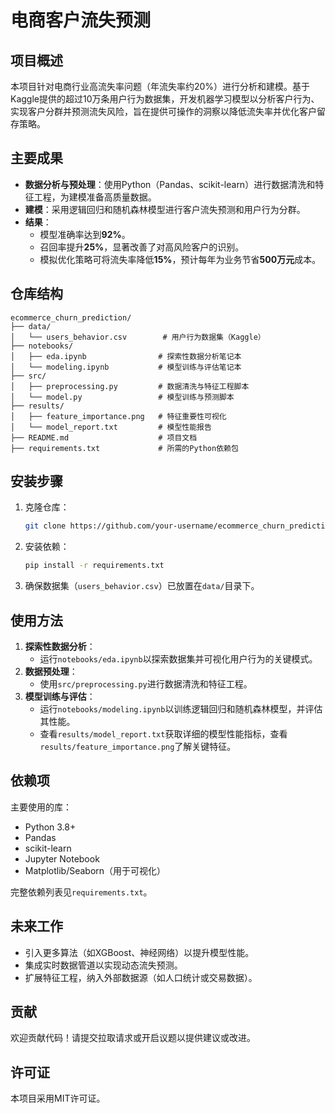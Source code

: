 # 电商客户流失预测

## 项目概述
本项目针对电商行业高流失率问题（年流失率约20%）进行分析和建模。基于Kaggle提供的超过10万条用户行为数据集，开发机器学习模型以分析客户行为、实现客户分群并预测流失风险，旨在提供可操作的洞察以降低流失率并优化客户留存策略。

## 主要成果
- **数据分析与预处理**：使用Python（Pandas、scikit-learn）进行数据清洗和特征工程，为建模准备高质量数据。
- **建模**：采用逻辑回归和随机森林模型进行客户流失预测和用户行为分群。
- **结果**：
  - 模型准确率达到**92%**。
  - 召回率提升**25%**，显著改善了对高风险客户的识别。
  - 模拟优化策略可将流失率降低**15%**，预计每年为业务节省**500万元**成本。

## 仓库结构
```
ecommerce_churn_prediction/
├── data/
│   └── users_behavior.csv        # 用户行为数据集（Kaggle）
├── notebooks/
│   ├── eda.ipynb                # 探索性数据分析笔记本
│   └── modeling.ipynb           # 模型训练与评估笔记本
├── src/
│   ├── preprocessing.py         # 数据清洗与特征工程脚本
│   └── model.py                 # 模型训练与预测脚本
├── results/
│   ├── feature_importance.png   # 特征重要性可视化
│   └── model_report.txt         # 模型性能报告
├── README.md                    # 项目文档
├── requirements.txt             # 所需的Python依赖包
```

## 安装步骤
1. 克隆仓库：
   ```bash
   git clone https://github.com/your-username/ecommerce_churn_prediction.git
   ```
2. 安装依赖：
   ```bash
   pip install -r requirements.txt
   ```
3. 确保数据集（`users_behavior.csv`）已放置在`data/`目录下。

## 使用方法
1. **探索性数据分析**：
   - 运行`notebooks/eda.ipynb`以探索数据集并可视化用户行为的关键模式。
2. **数据预处理**：
   - 使用`src/preprocessing.py`进行数据清洗和特征工程。
3. **模型训练与评估**：
   - 运行`notebooks/modeling.ipynb`以训练逻辑回归和随机森林模型，并评估其性能。
   - 查看`results/model_report.txt`获取详细的模型性能指标，查看`results/feature_importance.png`了解关键特征。

## 依赖项
主要使用的库：
- Python 3.8+
- Pandas
- scikit-learn
- Jupyter Notebook
- Matplotlib/Seaborn（用于可视化）

完整依赖列表见`requirements.txt`。

## 未来工作
- 引入更多算法（如XGBoost、神经网络）以提升模型性能。
- 集成实时数据管道以实现动态流失预测。
- 扩展特征工程，纳入外部数据源（如人口统计或交易数据）。

## 贡献
欢迎贡献代码！请提交拉取请求或开启议题以提供建议或改进。

## 许可证
本项目采用MIT许可证。